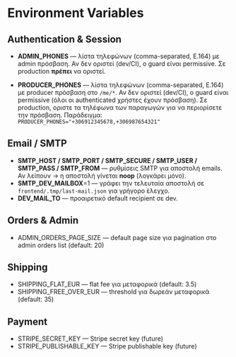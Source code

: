 # Environment Variables

## Authentication & Session

- **ADMIN_PHONES** — λίστα τηλεφώνων (comma-separated, E.164) με admin πρόσβαση.
  Αν δεν οριστεί (dev/CI), ο guard είναι permissive. Σε production **πρέπει** να οριστεί.

- **PRODUCER_PHONES** — λίστα τηλεφώνων (comma-separated, E.164) με producer πρόσβαση στο `/me/*`.
  Αν δεν οριστεί (dev/CI), ο guard είναι permissive (όλοι οι authenticated χρήστες έχουν πρόσβαση).
  Σε production, οριστε τα τηλέφωνα των παραγωγών για να περιορίσετε την πρόσβαση.
  Παράδειγμα: `PRODUCER_PHONES="+306912345678,+306987654321"`

## Email / SMTP

- **SMTP_HOST / SMTP_PORT / SMTP_SECURE / SMTP_USER / SMTP_PASS / SMTP_FROM** — ρυθμίσεις SMTP για αποστολή emails.
  Αν λείπουν → η αποστολή γίνεται **noop** (λογκάρει μόνο).
- **SMTP_DEV_MAILBOX**=1 — γράφει την τελευταία αποστολή σε `frontend/.tmp/last-mail.json` για γρήγορο έλεγχο.
- **DEV_MAIL_TO** — προαιρετικό default recipient σε dev.

## Orders & Admin

- ADMIN_ORDERS_PAGE_SIZE — default page size για pagination στο admin orders list (default: 20)

## Shipping

- SHIPPING_FLAT_EUR — flat fee για μεταφορικά (default: 3.5)
- SHIPPING_FREE_OVER_EUR — threshold για δωρεάν μεταφορικά (default: 35)

## Payment

- STRIPE_SECRET_KEY — Stripe secret key (future)
- STRIPE_PUBLISHABLE_KEY — Stripe publishable key (future)

